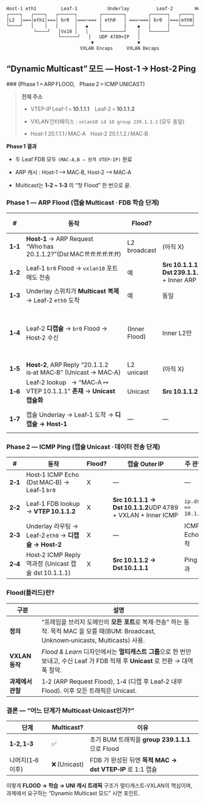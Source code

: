 
~~~ sh

Host‑1 eth1         Leaf‑1           Underlay          Leaf‑2        Host‑2 eth0
┌────┐   ┌────┐   ┌──────┐        ┌────────┐        ┌──────┐   ┌────┐
│L2  │===│eth1│===│ br0  │===>=== │ eth0   │ ===>===│ br0  │===│eth0│
└────┘   │    │   │      │   ▲    │        │    ▲   │      │   └────┘
          └────┘   │Vx10 │   │    └────────┘    │   └──────┘
                   └──────┘   │   UDP 4789+IP   │
                               ▼                ▼
                           VXLAN Encaps     VXLAN Decaps


~~~

## “Dynamic Multicast” 모드 — Host‑1 → Host‑2 Ping

### (Phase 1 = ARP FLOOD,   Phase 2 = ICMP UNICAST)

> **전제 주소**
> 
> - VTEP‑IP Leaf‑1 = **10.1.1.1** Leaf‑2 = **10.1.1.2**
>     
> - VXLAN 인터페이스 : `vxlan10 id 10 group 239.1.1.1` (모두 동일)
>     
> - Host‑1 20.1.1.1 / MAC‑A   Host‑2 20.1.1.2 / MAC‑B



**Phase 1 결과** 

- 두 Leaf FDB 모두 `(MAC‑A,B ⇒ 원격 VTEP‑IP)` 완료
    
- ARP 캐시 : Host‑1 ⟶ MAC‑B, Host‑2 ⟶ MAC‑A
    
- Multicast는 **1‑2 ~ 1‑3** 의 “첫 Flood” 한 번으로 끝.

### Phase 1 ― ARP Flood (캡슐 **Multicast** · FDB 학습 단계)

| #       | 동작                                                                      | Flood?        | 캡슐 Outer IP                                                          | FDB 변화                                                                             | Wireshark 보기                  |
| ------- | ----------------------------------------------------------------------- | ------------- | -------------------------------------------------------------------- | ---------------------------------------------------------------------------------- | ----------------------------- |
| **1‑1** | **Host‑1** → ARP Request “Who has 20.1.1.2?”(Dst MAC ff:ff:ff:ff:ff:ff) | L2 broadcast  | (아직 X)                                                               | Leaf‑1 `br0` : **MAC‑A/port eth1** 학습                                              | `arp`                         |
| **1‑2** | Leaf‑1 `br0` Flood → `vxlan10` 포트에도 전송                                  | 예             | **Src 10.1.1.1 → Dst 239.1.1.1**UDP 4789 + VXLAN(VNI 10) + Inner ARP | —                                                                                  | `ip.dst == 239.1.1.1`         |
| **1‑3** | Underlay 스위치가 **Multicast 복제** → Leaf‑2 `eth0` 도착                       | 예             | 동일                                                                   | —                                                                                  | 동일                            |
| **1‑4** | Leaf‑2 **디캡슐** → `br0` Flood → Host‑2 수신                                | (Inner Flood) | Inner L2만                                                            | Leaf‑2 `br0` : **MAC‑A → dst 10.1.1.1** **등록** (커널이 “캡슐 SrcIP” ⇒ dst VTEP‑IP 로 저장) | `bridge fdb show dev vxlan10` |
| **1‑5** | **Host‑2**, ARP Reply “20.1.1.2 is‑at MAC‑B” (Unicast → MAC‑A)          | L2 unicast    | (아직 X)                                                               | —                                                                                  | `arp`                         |
| **1‑6** | Leaf‑2 lookup   → “MAC‑A ↦ VTEP 10.1.1.1” **존재** → **Unicast 캡슐화**      | Unicast       | **Src 10.1.1.2 → Dst 10.1.1.1**                                      | Leaf‑2 `br0` : **MAC‑B/port eth0** 학습                                              | `ip.dst == 10.1.1.1`          |
| **1‑7** | 캡슐 Underlay → Leaf‑1 도착 → **디캡슐 → Host‑1**                              | —             | —                                                                    | Leaf‑1 FDB : **MAC‑B → dst 10.1.1.2** 등록                                           | `bridge fdb …`                |

### Phase 2 ― ICMP Ping (캡슐 **Unicast** · 데이터 전송 단계)

| #       | 동작                                              | Flood? | 캡슐 Outer IP                                                  | 주 관찰점                |
| ------- | ----------------------------------------------- | ------ | ------------------------------------------------------------ | -------------------- |
| **2‑1** | Host‑1 ICMP Echo (Dst MAC‑B) → Leaf‑1 `br0`     | X      | —                                                            | —                    |
| **2‑2** | Leaf‑1 FDB lookup → **VTEP 10.1.1.2**           | X      | **Src 10.1.1.1 → Dst 10.1.1.2**UDP 4789 + VXLAN + Inner ICMP | `ip.dst == 10.1.1.2` |
| **2‑3** | Underlay 라우팅 → Leaf‑2 `eth0` → **디캡슐 → Host‑2** | X      | —                                                            | ICMP Echo 도착         |
| **2‑4** | Host‑2 ICMP Reply 역과정 (Unicast 캡슐 dst 10.1.1.1) | X      | **Src 10.1.1.2 → Dst 10.1.1.1**                              | Ping 통과              |


### Flood(플러드)란?

| 구분           | 설명                                                                                                      |
| ------------ | ------------------------------------------------------------------------------------------------------- |
| **정의**       | “프레임을 브리지 도메인의 **모든 포트**로 복제·전송” 하는 동작. 목적 MAC 을 모를 때(BUM: Broadcast, Unknown‑unicasts, Multicasts) 사용. |
| **VXLAN 동작** | _Flood & Learn_ 디자인에서는 **멀티캐스트 그룹**으로 한 번만 보내고, 수신 Leaf 가 FDB 적재 후 **Unicast** 로 전환 → 대역폭 절약.           |
| **과제에서 관찰**  | 1‑2 (ARP Request Flood), 1‑4 (디캡 후 Leaf‑2 내부 Flood). 이후 모든 트래픽은 Unicast.                                |

### 결론 — “어느 단계가 Multicast·Unicast인가?”

|단계|Multicast?|이유|
|---|---|---|
|**1‑2, 1‑3**|✅|초기 BUM 트래픽을 **group 239.1.1.1** 으로 Flood|
|나머지(1‑6 이후)|❌ (Unicast)|FDB 가 완성된 뒤엔 **목적 MAC → dst VTEP‑IP** 로 1:1 캡슐|



이렇게 **FLOOD → 학습 → UNI 캐시 트래픽** 구조가 멀티캐스트‑VXLAN의 핵심이며, 과제에서 요구하는 “Dynamic Multicast 모드” 시연 포인트.